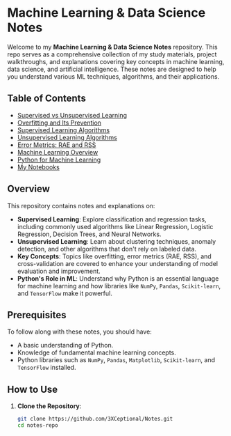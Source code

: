 # Machine Learning & Data Science Notes

Welcome to my **Machine Learning & Data Science Notes** repository. This repo serves as a comprehensive collection of my study materials, project walkthroughs, and explanations covering key concepts in machine learning, data science, and artificial intelligence. These notes are designed to help you understand various ML techniques, algorithms, and their applications.

## Table of Contents

- [Supervised vs Unsupervised Learning](Machine_learning\Supervised_vs_Unsupervised)
- [Overfitting and Its Prevention](Machine_learning\basics\overfitting.md)
- [Supervised Learning Algorithms](Machine_learning\Supervised_vs_Unsupervised\supervised)
- [Unsupervised Learning Algorithms](Machine_learning\Supervised_vs_Unsupervised\Unsupervised)
- [Error Metrics: RAE and RSS](notes/error_metrics.md)
- [Machine Learning Overview](notes/machine_learning_overview.md)
- [Python for Machine Learning](notes/python_machine_learning.md)
- [My Notebooks](DataScience_and_ML_Notebooks)

## Overview

This repository contains notes and explanations on:
- **Supervised Learning**: Explore classification and regression tasks, including commonly used algorithms like Linear Regression, Logistic Regression, Decision Trees, and Neural Networks.
- **Unsupervised Learning**: Learn about clustering techniques, anomaly detection, and other algorithms that don't rely on labeled data.
- **Key Concepts**: Topics like overfitting, error metrics (RAE, RSS), and cross-validation are covered to enhance your understanding of model evaluation and improvement.
- **Python's Role in ML**: Understand why Python is an essential language for machine learning and how libraries like `NumPy`, `Pandas`, `Scikit-learn`, and `TensorFlow` make it powerful.

## Prerequisites

To follow along with these notes, you should have:
- A basic understanding of Python.
- Knowledge of fundamental machine learning concepts.
- Python libraries such as `NumPy`, `Pandas`, `Matplotlib`, `Scikit-learn`, and `TensorFlow` installed.

## How to Use

1. **Clone the Repository**:
   ```bash
   git clone https://github.com/3XCeptional/Notes.git
   cd notes-repo
